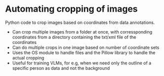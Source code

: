 # Automating cropping of images

Python code to crop images based on coordinates from data annotations. 
- Can crop multiple images from a folder at once, with corressponding coordinates from a directory containing the txt/xml file of the coordinates
- Can do multiple crops in one image based on number of coordinate sets
- Uses the OS module to handle files and the Pillow library to handle the actual cropping
- Useful for training VLMs, for e.g, when we need only the outline of a specific person as data and not the background
